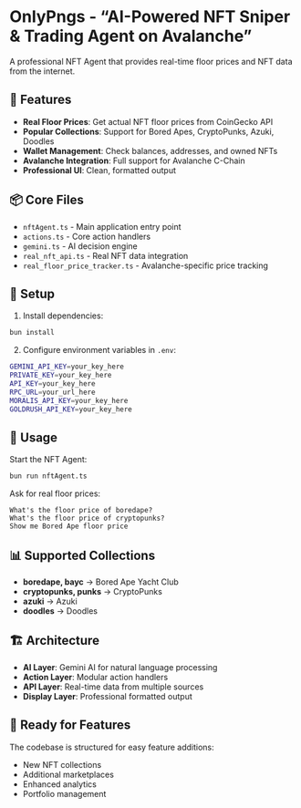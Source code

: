 # OnlyPngs - “AI-Powered NFT Sniper & Trading Agent on Avalanche”

A professional NFT Agent that provides real-time floor prices and NFT data from the internet.

## 🚀 Features

- **Real Floor Prices**: Get actual NFT floor prices from CoinGecko API
- **Popular Collections**: Support for Bored Apes, CryptoPunks, Azuki, Doodles
- **Wallet Management**: Check balances, addresses, and owned NFTs
- **Avalanche Integration**: Full support for Avalanche C-Chain
- **Professional UI**: Clean, formatted output

## 📦 Core Files

- `nftAgent.ts` - Main application entry point
- `actions.ts` - Core action handlers
- `gemini.ts` - AI decision engine
- `real_nft_api.ts` - Real NFT data integration
- `real_floor_price_tracker.ts` - Avalanche-specific price tracking

## 🔧 Setup

1. Install dependencies:
```bash
bun install
```

2. Configure environment variables in `.env`:
```bash
GEMINI_API_KEY=your_key_here
PRIVATE_KEY=your_key_here
API_KEY=your_key_here
RPC_URL=your_url_here
MORALIS_API_KEY=your_key_here
GOLDRUSH_API_KEY=your_key_here
```

## 🎯 Usage

Start the NFT Agent:
```bash
bun run nftAgent.ts
```

Ask for real floor prices:
```
What's the floor price of boredape?
What's the floor price of cryptopunks?
Show me Bored Ape floor price
```

## 📊 Supported Collections

- **boredape, bayc** → Bored Ape Yacht Club
- **cryptopunks, punks** → CryptoPunks
- **azuki** → Azuki
- **doodles** → Doodles

## 🏗️ Architecture

- **AI Layer**: Gemini AI for natural language processing
- **Action Layer**: Modular action handlers
- **API Layer**: Real-time data from multiple sources
- **Display Layer**: Professional formatted output

## 🔮 Ready for Features

The codebase is structured for easy feature additions:
- New NFT collections
- Additional marketplaces
- Enhanced analytics
- Portfolio management
